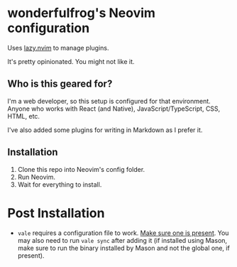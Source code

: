 # wonderfulfrog's Neovim configuration

Uses [lazy.nvim][lazynvim] to manage plugins.

It's pretty opinionated. You might not like it.

## Who is this geared for?

I'm a web developer, so this setup is configured for that environment. Anyone who works with React (and Native), JavaScript/TypeScript, CSS, HTML, etc.

I've also added some plugins for writing in Markdown as I prefer it.

## Installation

1. Clone this repo into Neovim's config folder.
2. Run Neovim.
3. Wait for everything to install.

# Post Installation

- `vale` requires a configuration file to work. [Make sure one is present][valeconfig]. You may also need to run `vale sync` after adding it (if installed using Mason, make sure to run the binary installed by Mason and not the global one, if present).

[lazynvim]: https://github.com/folke/lazy.nvim
[valeconfig]: https://vale.sh/docs/topics/config/#global-configuration
